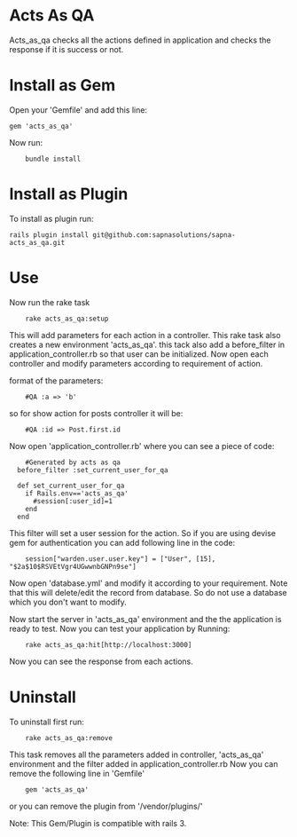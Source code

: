 Acts As QA
==========

Acts_as_qa checks all the actions defined in application and checks the response if it is success or not.


Install as Gem
==============

Open your 'Gemfile' and add this line:

    gem 'acts_as_qa'

Now run:
	
		bundle install


Install as Plugin
==============

To install as plugin run:
	
	rails plugin install git@github.com:sapnasolutions/sapna-acts_as_qa.git
		
Use
====

Now run the rake task

		rake acts_as_qa:setup
	
This will add parameters for each action in a controller. This rake task also creates a new environment 'acts_as_qa'. this tack also add a before_filter in application_controller.rb so that user can be initialized. Now open each controller and modify parameters according to requirement of action.

format of the parameters:

		#QA :a => 'b'
		
so for show action for posts controller it will be:

		#QA :id => Post.first.id
		
Now open 'application_controller.rb' where you can see a piece of code:

		#Generated by acts as qa
	  before_filter :set_current_user_for_qa

	  def set_current_user_for_qa
	    if Rails.env=='acts_as_qa'
	      #session[:user_id]=1
	    end
	  end
	
This filter will set a user session for the action. So if you are using devise gem for authentication you can add following line in the code:

		session["warden.user.user.key"] = ["User", [15], "$2a$10$RSVEtVgr4UGwwnbGNPn9se"]

Now open 'database.yml' and modify it according to your requirement. Note that this will delete/edit the record from database. So do not use a database which you don't want to modify.

Now start the server in 'acts_as_qa' environment and the the application is ready to test. Now you can test your application by Running:

		rake acts_as_qa:hit[http://localhost:3000]
		
Now you can see the response from each actions.

Uninstall
===========

To uninstall first run:

		rake acts_as_qa:remove
		
This task removes all the parameters added in controller, 'acts_as_qa' environment and the filter added in application_controller.rb
Now you can remove the following line in 'Gemfile'

		gem 'acts_as_qa'
		
or you can remove the plugin from '/vendor/plugins/'


Note: This Gem/Plugin is compatible with rails 3.
